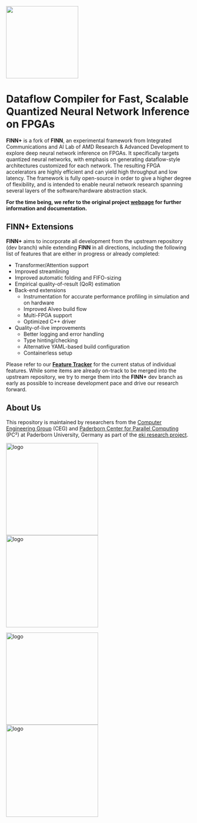 <img src=https://cs.uni-paderborn.de/fileadmin-eim/informatik/fg/ce/MiscImages/finn-plus_logo.png width=196/>

# Dataflow Compiler for Fast, Scalable Quantized Neural Network Inference on FPGAs

**FINN+** is a fork of **FINN**, an experimental framework from Integrated Communications and AI Lab of AMD Research & Advanced Development to explore deep neural network inference on FPGAs.
It specifically targets quantized neural networks, with emphasis on generating dataflow-style architectures customized for each network.
The resulting FPGA accelerators are highly efficient and can yield high throughput and low latency.
The framework is fully open-source in order to give a higher degree of flexibility, and is intended to enable neural network research spanning several layers of the software/hardware abstraction stack.

**For the time being, we refer to the original project [webpage](https://xilinx.github.io/finn/) for further information and documentation.**

## FINN+ Extensions
**FINN+** aims to incorporate all development from the upstream repository (dev branch) while extending **FINN** in all directions, including the following list of features that are either in progress or already completed:
- Transformer/Attention support
- Improved streamlining
- Improved automatic folding and FIFO-sizing
- Empirical quality-of-result (QoR) estimation
- Back-end extensions
    - Instrumentation for accurate performance profiling in simulation and on hardware
    - Improved Alveo build flow
    - Multi-FPGA support
    - Optimized C++ driver
- Quality-of-live improvements
    - Better logging and error handling
    - Type hinting/checking
    - Alternative YAML-based build configuration
    - Containerless setup

Please refer to our [**Feature Tracker**](https://github.com/orgs/eki-project/projects/1) for the current status of individual features.
While some items are already on-track to be merged into the upstream repository, we try to merge them into the **FINN+** dev branch as early as possible to increase development pace and drive our research forward.

## About Us
This repository is maintained by researchers from the [Computer Engineering Group](https://en.cs.uni-paderborn.de/ceg) (CEG) and [Paderborn Center for Parallel Computing](https://pc2.uni-paderborn.de/) (PC²) at Paderborn University, Germany as part of the [eki research project](https://www.eki-project.tech/).

<p align="left">
<a href="https://en.cs.uni-paderborn.de/ceg"><img align="top" src="https://cs.uni-paderborn.de/fileadmin-eim/informatik/fg/ce/MiscImages/UPB_Logo_ENG_coloured_RGB.jpg" alt="logo" style="margin-right: 20px" width="250"/></a>
<a href="https://pc2.uni-paderborn.de/"><img align="top" src="https://cs.uni-paderborn.de/fileadmin-eim/informatik/fg/ce/MiscImages/PC2_logo.png" alt="logo" style="margin-right: 20px" width="250"/></a>
</p>

<p align="left">
<a href="https://www.eki-project.tech/"><img align="top" src="https://cs.uni-paderborn.de/fileadmin-eim/informatik/fg/ce/MiscImages/eki-RGB-EN-s.png" alt="logo" style="margin-right: 20px" width="250"/></a>
<a href="https://www.bmuv.de/"><img align="top" src="https://cs.uni-paderborn.de/fileadmin-eim/informatik/fg/ce/MiscImages/BMUV_Fz_2021_Office_Farbe_en.png" alt="logo" style="margin-right: 20px" width="250"/></a>
</p>
